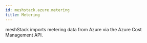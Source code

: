 ```yaml
---
id: meshstack.azure.metering
title: Metering
---
```


meshStack imports metering data from Azure via the Azure Cost Management API.
